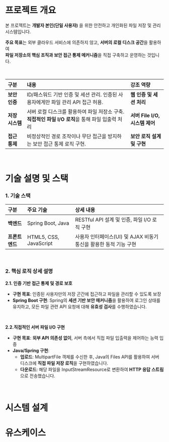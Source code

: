 # 프로젝트 개요
본 프로젝트는 **개발자 본인(단일 사용자)** 을 위한 안전하고 개인화된 파일 저장 및 관리 시스템입니다.
  
**주요 목표**는 외부 클라우드 서비스에 의존하지 않고, **서버의 로컬 디스크 공간**을 활용하여  
**파일 저장소의 핵심 조직과 보안 접근 통제 메커니즘**을 직접 구축하고 운영하는 것입니다.

<br>  

| 구분 | 내용 | 강조 역량 |
| :--- | :--- | :--- |
| **보안 인증** | ID/패스워드 기반 인증 및 세션 관리. 인증된 사용자에게만 파일 관리 API 접근 허용. | **웹 인증 및 세션 처리** |
| **저장 시스템** | 서버 로컬 디스크를 활용하여 파일 저장소 구축. **직접적인 파일 I/O 로직**을 통해 파일 입출력 처리 | **서버 File I/O, 시스템 제어** |
| **접근 통제** | 비정상적인 경로 조작이나 무단 접근을 방지하는 보안 접근 통제 로직 구현. | **보안 로직 설계 및 구현** |

<br>

# 기술 설명 및 스택
### 1. 기술 스택
| 구분 | 주요 기술 | 상세 내용 |
| :--- | :--- | :--- |
| **백엔드** | Spring Boot, Java | RESTful API 설계 및 인증, 파일 I/O 로직 구현 |
| **프론트엔드** | HTML5, CSS, JavaScript | 사용자 인터페이스(UI) 및 AJAX 비동기 통신을 활용한 동적 기능 구현 |
<br>

### 2. 핵심 로직 상세 설명
**2.1. 인증 기반 접근 통제 및 경로 보호**
- **구현 목표**: 인증된 사용자만의 저장 곤간에 접근하고 파일을 관리할 수 있도록 보장
- **Spring Boot 구현**: Spring의 **세션 기반 보안 매커니즘**을 활용하여 로그인 상태를 유지하고, 모든 파일
  관련 API 요청에 대해 **유효성 검사**를 수행하였습니다.

<br>

**2.2.직접적인 서버 파일 I/O 구현**
- **구현 목표**: **외부 API 의존성 없이**, 서버 측에서 직접 파일 입출력을 제어하는 능력 입증
- **Java/Spring 구현**:
  - **업로드**: MultipartFile 객체를 수신한 후, Java의 Files API를 활용하여 서버 디스크에 **직접 파일 저장 로직**을 구현하였습니다.
  - **다운로드**: 해당 파일을 InputStreamResource로 변환하여 **HTTP 응답 스트림**으로 전송했습니다.
 
<br>

# 시스템 설계

# 유스케이스
